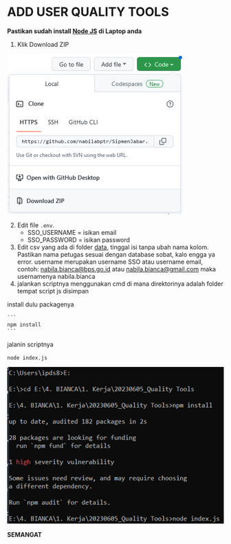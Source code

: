 # ADD USER QUALITY TOOLS

**Pastikan sudah install [Node JS](https://nodejs.org/en/download/) di Laptop anda**

1. Klik Download ZIP 
<img src="downloadZIP_Screenshot.png" alt="Alt text" title="">

2. Edit file `.env`.
  	- SSO_USERNAME = isikan email
  	- SSO_PASSWORD = isikan password
3. Edit csv yang ada di folder [data](https://github.com/nabilabptr/quality_tools/tree/main/data), tinggal isi tanpa ubah nama kolom. Pastikan nama petugas sesuai dengan database sobat, kalo engga ya error.
	username merupakan username SSO atau username email, contoh: nabila.bianca@bps.go.id atau nabila.bianca@gmail.com maka usernamenya nabila.bianca
5. jalankan scriptnya menggunakan cmd di mana direktorinya adalah folder tempat script js disimpan
	
  install dulu packagenya
  
	```
	npm install
	```
  
  jalanin scriptnya
  
  ```
  node index.js
  ```
<img src="screenshot_cmd.png" alt="Alt text" title="">


**SEMANGAT**
